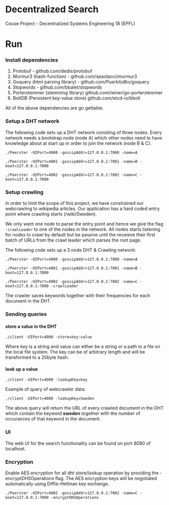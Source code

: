 # Decentralized Search

Couse Project - Decentralized Systems Engineering 18 (EPFL)

# Run

### Install dependencies 

1. Protobuf - github.com/dedis/protobuf
2. Murmur3 (hash-function) - github.com/spaolacci/murmur3
3. Goquery (html parsing library) - github.com/PuerkitoBio/goquery
4. Stopwords - github.com/bbalet/stopwords
5. Porterstemmer (stemming library) github.com/reiver/go-porterstemmer
6. BoltDB (Persistent key-value store) github.com/etcd-io/bbolt

All of the above dependencies are go gettable.

### Setup a DHT network


The following code sets up a DHT network consiting of three nodes. Every network needs a bootstrap node (node A) which other nodes need to have knowledge about at start up in order to join the network (node B & C).  

`./Peerster -UIPort=4000 -gossipAddr=127.0.0.1:7000 -name=A`

`./Peerster -UIPort=4001 -gossipAddr=127.0.0.1:7001 -name=B -boot=127.0.0.1:7000`

`./Peerster -UIPort=4002 -gossipAddr=127.0.0.1:7002 -name=C -boot=127.0.0.1:7000`

### Setup crawling

In order to limit the scope of this project, we have constrained our webcrawling to wikipedia articles. Our application has a hard coded entry point where crawling starts (/wiki/Sweden).  

We only want one node to parse the entry point and hence we give the flag `-crawlLeader` to one of the nodes in the network. All nodes starts listening for nodes to crawl by default but be passive until the receieve their first batch of URLs from the crawl leader which parses the root page.

The following code sets up a 3 node DHT & Crawling network:

`./Peerster -UIPort=4000 -gossipAddr=127.0.0.1:7000 -name=A`

`./Peerster -UIPort=4001 -gossipAddr=127.0.0.1:7001 -name=B -boot=127.0.0.1:7000`

`./Peerster -UIPort=4002 -gossipAddr=127.0.0.1:7002 -name=C -boot=127.0.0.1:7000 -crawlLeader`

The crawler saves keywords together with their frequencies for each document in the DHT. 

### Sending queries

#### store a value in the DHT

`./client -UIPort=4000 -store=key:value`

Where key is a string and value can either be a string or a path to a file on the local file system. The key can be of arbitrary length and will be transformed to a 20byte hash. 

#### look up a value

`./client -UIPort=4000 -lookupKey=key`

Example of query of webcrawler data: 

`./client -UIPort=4000 -lookupKey=Sweden`

The above query will return the URL of every crawled document in the DHT which contain the keyword **sweden** together with the number of occurances of that keyword in the document.

### UI

The web UI for the search functionality can be found on port 8080 of localhost.

### Encryption

Enable AES encryption for all dht store/lookup operation by providing the -encryptDHSOperations flag. The AES encryption keys will be negotiated automatically using Diffie-Hellman key exchange.

`./Peerster -UIPort=4002 -gossipAddr=127.0.0.1:7002 -name=C -boot=127.0.0.1:7000 -encryptDHSOperations`



